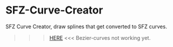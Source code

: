 # SFZ-Curve-Creator
SFZ Curve Creator, draw splines that get converted to SFZ curves.

>>> [HERE](https://bartbral.github.io/SFZ-Curve-Creator) <<<
Bezier-curves not working yet.
